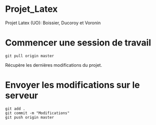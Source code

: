 # Projet_Latex
Projet Latex (UO): Boissier, Ducoroy et Voronin

# Commencer une session de travail
```
git pull origin master 
```
Récupère les dernières modifications du projet.

# Envoyer les modifications sur le serveur
```
git add .
git commit -m "Modifications"
git push origin master
```
